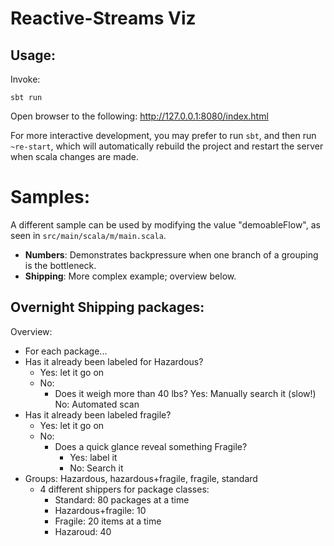 # Reactive-Streams Viz

## Usage:

Invoke:

    sbt run

Open browser to the following: http://127.0.0.1:8080/index.html

For more interactive development, you may prefer to run `sbt`, and then run `~re-start`, which will automatically rebuild the project and restart the server when scala changes are made.

# Samples:

A different sample can be used by modifying the value "demoableFlow", as seen in `src/main/scala/m/main.scala`.

- **Numbers**: Demonstrates backpressure when one branch of a grouping is the bottleneck.
- **Shipping**: More complex example; overview below.

## Overnight Shipping packages:

Overview:

- For each package...
- Has it already been labeled for Hazardous?
  - Yes: let it go on
  - No:
    - Does it weigh more than 40 lbs?
        Yes: Manually search it (slow!)
        No:  Automated scan
- Has it already been labeled fragile?
  - Yes: let it go on
  - No:
    - Does a quick glance reveal something Fragile?
      - Yes: label it
      - No: Search it
- Groups: Hazardous, hazardous+fragile, fragile, standard
  - 4 different shippers for package classes:
    - Standard: 80 packages at a time
    - Hazardous+fragile: 10
    - Fragile: 20 items at a time
    - Hazaroud: 40
